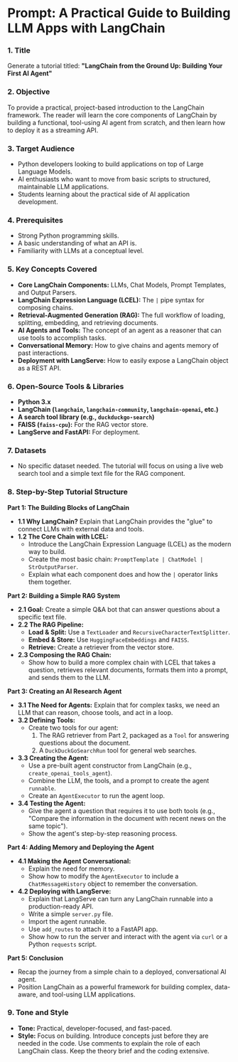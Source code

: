 # Prompt: A Practical Guide to Building LLM Apps with LangChain

### 1. Title
Generate a tutorial titled: **"LangChain from the Ground Up: Building Your First AI Agent"**

### 2. Objective
To provide a practical, project-based introduction to the LangChain framework. The reader will learn the core components of LangChain by building a functional, tool-using AI agent from scratch, and then learn how to deploy it as a streaming API.

### 3. Target Audience
*   Python developers looking to build applications on top of Large Language Models.
*   AI enthusiasts who want to move from basic scripts to structured, maintainable LLM applications.
*   Students learning about the practical side of AI application development.

### 4. Prerequisites
*   Strong Python programming skills.
*   A basic understanding of what an API is.
*   Familiarity with LLMs at a conceptual level.

### 5. Key Concepts Covered
*   **Core LangChain Components:** LLMs, Chat Models, Prompt Templates, and Output Parsers.
*   **LangChain Expression Language (LCEL):** The `|` pipe syntax for composing chains.
*   **Retrieval-Augmented Generation (RAG):** The full workflow of loading, splitting, embedding, and retrieving documents.
*   **AI Agents and Tools:** The concept of an agent as a reasoner that can use tools to accomplish tasks.
*   **Conversational Memory:** How to give chains and agents memory of past interactions.
*   **Deployment with LangServe:** How to easily expose a LangChain object as a REST API.

### 6. Open-Source Tools & Libraries
*   **Python 3.x**
*   **LangChain (`langchain`, `langchain-community`, `langchain-openai`, etc.)**
*   **A search tool library (e.g., `duckduckgo-search`)**
*   **FAISS (`faiss-cpu`):** For the RAG vector store.
*   **LangServe and FastAPI:** For deployment.

### 7. Datasets
*   No specific dataset needed. The tutorial will focus on using a live web search tool and a simple text file for the RAG component.

### 8. Step-by-Step Tutorial Structure

**Part 1: The Building Blocks of LangChain**
*   **1.1 Why LangChain?** Explain that LangChain provides the "glue" to connect LLMs with external data and tools.
*   **1.2 The Core Chain with LCEL:**
    *   Introduce the LangChain Expression Language (LCEL) as the modern way to build.
    *   Create the most basic chain: `PromptTemplate | ChatModel | StrOutputParser`.
    *   Explain what each component does and how the `|` operator links them together.

**Part 2: Building a Simple RAG System**
*   **2.1 Goal:** Create a simple Q&A bot that can answer questions about a specific text file.
*   **2.2 The RAG Pipeline:**
    *   **Load & Split:** Use a `TextLoader` and `RecursiveCharacterTextSplitter`.
    *   **Embed & Store:** Use `HuggingFaceEmbeddings` and `FAISS`.
    *   **Retrieve:** Create a retriever from the vector store.
*   **2.3 Composing the RAG Chain:**
    *   Show how to build a more complex chain with LCEL that takes a question, retrieves relevant documents, formats them into a prompt, and sends them to the LLM.

**Part 3: Creating an AI Research Agent**
*   **3.1 The Need for Agents:** Explain that for complex tasks, we need an LLM that can reason, choose tools, and act in a loop.
*   **3.2 Defining Tools:**
    *   Create two tools for our agent:
        1.  The RAG retriever from Part 2, packaged as a `Tool` for answering questions about the document.
        2.  A `DuckDuckGoSearchRun` tool for general web searches.
*   **3.3 Creating the Agent:**
    *   Use a pre-built agent constructor from LangChain (e.g., `create_openai_tools_agent`).
    *   Combine the LLM, the tools, and a prompt to create the agent `runnable`.
    *   Create an `AgentExecutor` to run the agent loop.
*   **3.4 Testing the Agent:**
    *   Give the agent a question that requires it to use both tools (e.g., "Compare the information in the document with recent news on the same topic").
    *   Show the agent's step-by-step reasoning process.

**Part 4: Adding Memory and Deploying the Agent**
*   **4.1 Making the Agent Conversational:**
    *   Explain the need for memory.
    *   Show how to modify the `AgentExecutor` to include a `ChatMessageHistory` object to remember the conversation.
*   **4.2 Deploying with LangServe:**
    *   Explain that LangServe can turn any LangChain runnable into a production-ready API.
    *   Write a simple `server.py` file.
    *   Import the agent runnable.
    *   Use `add_routes` to attach it to a FastAPI app.
    *   Show how to run the server and interact with the agent via `curl` or a Python `requests` script.

**Part 5: Conclusion**
*   Recap the journey from a simple chain to a deployed, conversational AI agent.
*   Position LangChain as a powerful framework for building complex, data-aware, and tool-using LLM applications.

### 9. Tone and Style
*   **Tone:** Practical, developer-focused, and fast-paced.
*   **Style:** Focus on building. Introduce concepts just before they are needed in the code. Use comments to explain the role of each LangChain class. Keep the theory brief and the coding extensive.
